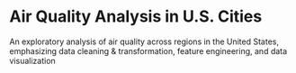 # Air Quality Analysis in U.S. Cities
An exploratory analysis of air quality across regions in the United States, emphasizing data cleaning & transformation, feature engineering, and data visualization
